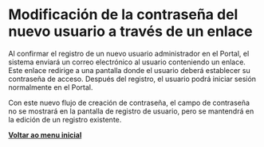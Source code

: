 # Modificación de la contraseña del nuevo usuario a través de un enlace

Al confirmar el registro de un nuevo usuario administrador en el Portal, el sistema enviará un correo electrónico al usuario conteniendo un enlace. Este enlace redirige a una pantalla donde el usuario deberá establecer su contraseña de acceso. Después del registro, el usuario podrá iniciar sesión normalmente en el Portal.&#x20;

Con este nuevo flujo de creación de contraseña, el campo de contraseña no se mostrará en la pantalla de registro de usuario, pero se mantendrá en la edición de un registro existente.



[**Voltar ao menu inicial**](./)
